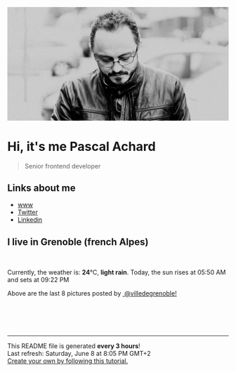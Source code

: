 ![Pascal Achard](./images/photo-pascal-achard.jpg)
# Hi, it's me Pascal Achard
> Senior frontend developer

## Links about me
- [www](https://www.pascal-achard.com)
- [Twitter](https://twitter.com/botmaster)
- [Linkedin](http://www.linkedin.com/in/pascal-achard)


## I live in Grenoble (french Alpes)
<img src="https://openweathermap.org/img/wn/10d@2x.png" alt="">

Currently, the weather is: **24**°C, **light rain**.
Today, the sun rises at 05:50 AM and sets at 09:22 PM

Above are the last 8 pictures posted by <a href="https://www.instagram.com/villedegrenoble/" target="_blank"><img alt="" src="https://upload.wikimedia.org/wikipedia/commons/thumb/e/e7/Instagram_logo_2016.svg/1024px-Instagram_logo_2016.svg.png" width="20"/> @villedegrenoble!</a>

<p style="display: flex; flex-wrap: wrap; gap: 20px;">
        <img src="https://cdn1.picuki.com/hosted-by-instagram/q/0exhNuNYnjBGZDHIdN5WmL9I2Pk2GAlRNucaS7j0nyZiNxIsbHWB58ltwdev%7C%7CDlyKw1oASyLeDtj7YksV1xZZFVyOUHbS72BTDxR6a2YV4Ck1jFh9JBikL48KnUcYXSq%7C%7CsctOzjYMTIfQeoEH%7C%7Cbx7a8Koru5A2MEo1zRMrBC0GAG4YWbVqFKwoV966yUlEri+YU8ajtG5WR1aRtmpNPb5DwIX%7C%7CD+fMBxsedISLQzicYRtr6+yGOHH24VdGZ9Sh3Jjt%7C%7CgoOAz0iLRRWIz1XegYJEdd04ax1C%7C%7CuksQnb1%7C%7Ci9W1FaxM+N9+sqPVETFKCipioCttkZe1khzGbXn08ll%7C%7Cl07n46ScRtM+i4%7C%7CJPN6XYMHG6ADXQICbR58JDl5BUrHVUF2LbaDwCMAExttwPcFv0Qac9wLwX6XhywB7Jz5wuyCnP5p6QvielYmd40WB2iua8lRuuvO1WYlp3xhS95jbv1AiISqWXY5wNTfpylkmT4ZCIuucyA==.jpeg" alt="" width="200"/>
        <img src="https://cdn1.picuki.com/hosted-by-instagram/q/0exhNuNYnjBGZDHIdN5WmL9I2Pk2GAlRNucaS7j0nyZiNxIsbHWB58ltwdev%7C%7CDlyKw1oASyLeDtj44oiVV5RZFVyOUHbTbOITzld7qyeUYCk0DBk9pZmkrYxLnEdYHKn8MooOzjYMTIfQeoEH%7C%7Cbx7a8Koru5A2MEo1zRMrBC0GAG4YWbVqFKwoV966yUlEri+YU8ajtG5WR1aRtmpNPb5DwIX%7C%7CD+fMBxsedISLQzicYRtr6+wmOHH24VdGZ9Sgq4i7nPsvo2nRfFRWIz1XegYJk2NxoUx1C%7C%7CuksQnb1%7C%7Ci9W1FaxM+N9+sqPVETFKCipioCttkZe1khzGbXn08ll%7C%7Cl0736+ecVvU%7C%7CibHRd9y5VszHxiLZQ6abR58JDl5BUrHVUF2LbaDwCMAExttwPcFt6Ayn0SrpZb6mj0BOBQJ4jzGnVZxEbte20IWW0EOFlW%7C%7CciVMdiOj2L6lZzxhS95jbv1AiLlqVXI5wNTfpylkmT4ZCIuucyA==.jpeg" alt="" width="200"/>
        <img src="https://cdn1.picuki.com/hosted-by-instagram/q/0exhNuNYnjBGZDHIdN5WmL9I2Pk2GAlRNucaS7j0nyZiNxIsbHWB58ltwdGn%7C%7CDh7IAhgASuRYztk4okjUVhTDD17PUfYS7GOTzZV5q6RUO2hvDZi8Z9jnb03LHAYYHCt9cYuUWKpNWwSDv5PHL%7C%7Clo7gX5vrobigBpzuMMLVKyQlWotfpUrJy9ZRxt+S4jkja45BsLTNZ5momNkgl7NvWvTVeEaa+NMB166d1RbMCxMkA%7C%7C6nRlSaHEmw+Jj8uRHagtIj+kOYA2HblUWcb%7C%7ClPxEZM4HhsVr0O8kjkSsZ16zoCmOdBM9s9psvDAbkcmfk0tpBdszcPwwmXCYD35j3xz+kGK8JfkIfgp%7C%7CrbhIcCLAOzr1gjzfYfTA4NZW3Y9Os3UCl6JDtjjKZhpsZ1uWvdLigjjplPlVejVmix%7C%7CBwpZijDWVJAjFqnL.jpeg" alt="" width="200"/>
        <img src="https://cdn1.picuki.com/hosted-by-instagram/q/0exhNuNYnjBGZDHIdN5WmL9I2Pk2GAlRNucaS7j0nyZiNxIsbHWB58ltwdev%7C%7CDlyKw1oASyLeDtl444qVltXZFVzPEXbTrWPRTdd6KiQUICq0zdg9JJgl7g0KHAbZ3Gr88skOzjYMTIfQeoEH%7C%7Cb2qu8f5vvwbTcApC2TNbFAyQlWotfpUrJy9ZRzt52U1h+189JldAJZ+jtvdBFundPZlTIeAf3+Idp1orN2S%7C%7CkKhtAKv6K81SO2ECMseW16GX6Rv5+HoOAAuiDpYGhpqzHheKc4EEMWggiV5gIQhdUou9ejbLw60tAutojzXm4sdSpuoxkzsbuMxiCdf0GI%7C%7CmJzhWPQwO7mP6tgr5LPJvKeXd7WxyTZM5zEOe9hV19eLdjdSXLGFaSbDcsKuIFiC9VJkg2RtVWZOuK6315yBzcdzmHNA5otE62i5ZaHx2SB0SzbhCoqm%7C%7Cq4LeRzw3tL1O2yywFEcG3uVuZCLyHb91c1A9dPeJj4r9jbbrUUHkVeZtBC8ie0iZZnMx+1%7C%7C+I9MYg+eg==.jpeg" alt="" width="200"/>
        <img src="https://cdn1.picuki.com/hosted-by-instagram/q/0exhNuNYnjBGZDHIdN5WmL9I2Pk2GAlRNucaS7j0nyZiNxIsbHWB58ltwdev%7C%7CDlyKw1oASyLeDtl5IMqV1hZZFVyNEHdQbCBTD9R5qmdV4Cm0TBk8pNhl780KXwZYXWo9sUkOzjYMTIfQeoEH%7C%7Cbx7a8Koru5A2MEo1zRMrBC0GAG4YWbVqFKwoV966yUlEri+YU8ajtG5WR1aRtmpNPb5DwIX%7C%7CD+fMBxsedISLQzicYRtr6+wmOHH24VdGZ9ShKNltnJk+Ev3Be4RWIz1XegYZ0RDRhTx1C%7C%7CuksQnb1%7C%7Ci9W1FaxM+N9+sqPVETFKCipioCttkZe1khzGbXn08ll%7C%7Cl03n9+KeVv0+iLHRdN6XUsHE6AzaQZCbR58JDl5BUrHVUF2LbaDwCMAExttwPcFv3Hey5zDoV+Te1UFjD2V7tziiFsAlYKuQ%7C%7CpqU40T31hKahioth8GuK4R93xhS95jbv1AiLyriVI5wNTfpylkmT4ZCIuucyA==.jpeg" alt="" width="200"/>
        <img src="https://cdn1.picuki.com/hosted-by-instagram/q/0exhNuNYnjBGZDHIdN5WmL9I2Pk2GAlRNecaS7j0nyZiNxIsbHWB58ltwdev%7C%7CDlyKw1oASyLeDtl448rUVtRZFVyNEHdT7CMTD9R5qudXICn2zRg9ZdlnLw3LnwWbXKp8cEqOzjYMTIfQeoEH%7C%7Cbx7a8Koru5A2MEoyX9auctwCIPuM23TKNy2JAtrKSLl0SxptV%7C%7CIjNLvG0jJ00m7NPfvnw1UvfPMc9g+PAnEPEzhMQ65OftxiObLjkEfj8vG32Qi9zKsfgEoCTcUBYdvWSjSvQaAH1PggWsljcQk61oi4agadogjLgxtp%7C%7CUTWUPWlNgog0zvY6Qww7pUTOHxUBI7kTQkJ6VU6wLkp6jCsLYBv+snwWOPPzdF7kbEC9JD%7C%7CSLAw%7C%7CjAcyXV8x0nolnCa4fwQmz8RaSXYjbjwp1IiVwqBneBrl%7C%7CZtyX05uI0GXmrDiHgUE0lZHtLeUFngcE04Oy5wVEanXCWJBNaGGCjw==.jpeg" alt="" width="200"/>
        <img src="https://cdn1.picuki.com/hosted-by-instagram/q/0exhNuNYnjBGZDHIdN5WmL9I2Pk2GAlRNucaS7j0nyZiNxIsbHWB58ltwdev%7C%7CDlyKw1oASyLeDxm544qVFRVZFV9NUHWTLWISD1c66yaUYCq1jFn%7C%7CZFknL43KXUcYHKt%7C%7C8UqOzjYMTIfQeoEH%7C%7Cbx7a8Koru5A2MEo1zRMrBC0GAG4YWbVqFKwoV966yUlEri+YU8ajtG5WR1aRtmpNPb5DwIX%7C%7CD+fMBxsedISLQzicYRtr6+wmOHH24VdGZ9Sh+corT2hu81snGwRWIz1XegYpsWG09Ox1C%7C%7CuksQnb1%7C%7Ci9W1FaxM+N9+sqPVETFKCipioCttkZe1khzGbXn08ll%7C%7CkE%7C%7CnyeOcaP1yiLH7cdy5bIrH1hDXQ4CbR58JDl5BUrHVUF2LbaDwCMAExttwPcFv7nDn0wGCOZ3z+CklHRtephvGKcZGet6z95fp9F%7C%7CDihi6jRQ9uuaDfZsE+RhS95jbv1AiL16RVo5wNTfpylkmT4ZCIuucyA==.jpeg" alt="" width="200"/>
        <img src="https://cdn1.picuki.com/hosted-by-instagram/q/0exhNuNYnjBGZDHIdN5WmL9I2Pk2GAlRNucaS7j0nyZiNxIsbHWB58ltwdev%7C%7CDlyKw1oASyLeDxm5o0vUFtWZFV9NUHXS7SOSD1c6KmaXYCm1TNj%7C%7CZ5okrgxLHQbY36p9sYkOzjYMTIfQeoEH%7C%7Cbx7a8Koru5A2MEo1zRMrBC0GAG4YWbVqFKwoV966yUlEri+YU8ajtG5WR1aRtmpNPb5DwIX%7C%7CD+fMBxsedISLQzicYRtr6+wmOHH24VdGZ9ShiqnLnYyPgTizr%7C%7CRWIz1XegYYAaIVY%7C%7Cx1C%7C%7CuksQnb1%7C%7Ci9W1FaxM+N9+sqPVETFKCipioCttkZe1khzGbXn08ll%7C%7CkE%7C%7Cn96SfVvV2i6HRMt6HUovG+ASVQICbR58JDl5BUrHVUF2LbaDwCMAExttwPcFs5lWP8xefIabxiwtULGAd1DaBA7p4UbDJzJC22FT4kBKply1u3eC3SP4F6RhS95jbv1AiLlqXU45wNTfpylkmT4ZCIuucyA==.jpeg" alt="" width="200"/>
</p>

------------
<p>This README file is generated <b>every 3 hours</b>!
    <br />Last refresh: Saturday, June 8 at 8:05 PM GMT+2
    <br /><a href="https://medium.com/@th.guibert/how-to-create-a-self-updating-readme-md-for-your-github-profile-f8b05744ca91">Create your own by following this tutorial.</a>
</p>
<p><a href="https://github.com/botmaster/botmaster/actions/workflows/main.yaml"><img alt="" src="https://github.com/botmaster/botmaster/actions/workflows/main.yaml/badge.svg" /></a></p>

